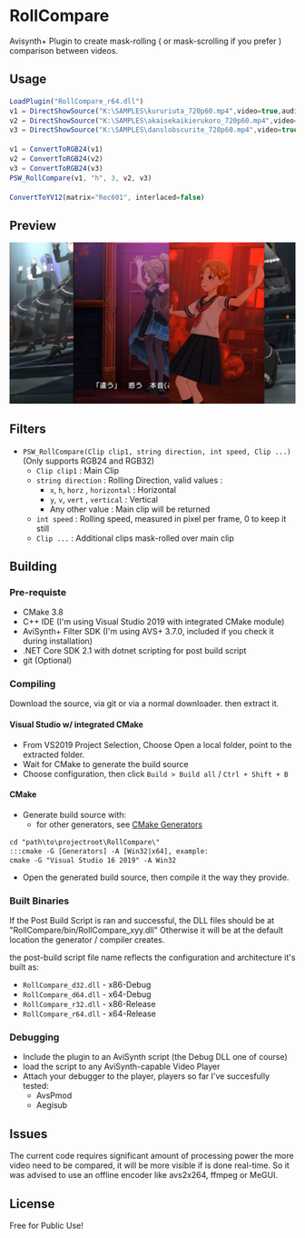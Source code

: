 # RollCompare
Avisynth+ Plugin to create mask-rolling ( or mask-scrolling if you prefer ) comparison between videos.

## Usage
```javascript
LoadPlugin("RollCompare_r64.dll")
v1 = DirectShowSource("K:\SAMPLES\kururiuta_720p60.mp4",video=true,audio=true)
v2 = DirectShowSource("K:\SAMPLES\akaisekaikierukoro_720p60.mp4",video=true,audio=false)
v3 = DirectShowSource("K:\SAMPLES\danslobscurite_720p60.mp4",video=true,audio=false)

v1 = ConvertToRGB24(v1)
v2 = ConvertToRGB24(v2)
v3 = ConvertToRGB24(v3)
PSW_RollCompare(v1, "h", 3, v2, v3)

ConvertToYV12(matrix="Rec601", interlaced=false)
```

## Preview
![alt text](readme/readme_image.png)

## Filters
- `PSW_RollCompare(Clip clip1, string direction, int speed, Clip ...)` (Only supports RGB24 and RGB32)
  - `Clip clip1` : Main Clip
  - `string direction` : Rolling Direction, valid values :
    - `x`, `h`, `horz` , `horizontal` : Horizontal
    - `y`, `v`, `vert` , `vertical` : Vertical
    - Any other value : Main clip will be returned
  - `int speed` : Rolling speed, measured in pixel per frame, 0 to keep it still
  - `Clip ...` : Additional clips mask-rolled over main clip

## Building
### Pre-requiste
- CMake 3.8
- C++ IDE (I'm using Visual Studio 2019 with integrated CMake module)
- AviSynth+ Filter SDK (I'm using AVS+ 3.7.0, included if you check it during installation)
- .NET Core SDK 2.1 with dotnet scripting for post build script
- git (Optional)

### Compiling
Download the source, via git or via a normal downloader. then extract it.
#### Visual Studio w/ integrated CMake
- From VS2019 Project Selection, Choose Open a local folder, point to the extracted folder.
- Wait for CMake to generate the build source
- Choose configuration, then click `Build > Build all` / `Ctrl + Shift + B`

#### CMake
- Generate build source with:
  - for other generators, see [CMake Generators](https://cmake.org/cmake/help/latest/manual/cmake-generators.7.html)
```batch
cd "path\to\projectroot\RollCompare\"
:::cmake -G [Generators] -A [Win32|x64], example:
cmake -G "Visual Studio 16 2019" -A Win32
```
- Open the generated build source, then compile it the way they provide.

### Built Binaries
If the Post Build Script is ran and successful, the DLL files should be at "RollCompare/bin/RollCompare_xyy.dll"
Otherwise it will be at the default location the generator / compiler creates.

the post-build script file name reflects the configuration and architecture it's built as:
- `RollCompare_d32.dll` - x86-Debug
- `RollCompare_d64.dll` - x64-Debug
- `RollCompare_r32.dll` - x86-Release
- `RollCompare_r64.dll` - x64-Release

### Debugging
- Include the plugin to an AviSynth script (the Debug DLL one of course)
- load the script to any AviSynth-capable Video Player
- Attach your debugger to the player, players so far I've succesfully tested:
  - AvsPmod
  - Aegisub

## Issues
The current code requires significant amount of processing power the more video need to
be compared, it will be more visible if is done real-time. So it was advised to use an offline encoder
like avs2x264, ffmpeg or MeGUI.

## License
Free for Public Use!
